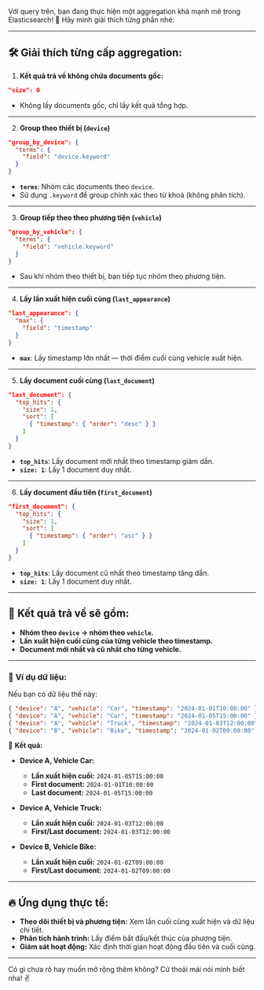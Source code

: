 ﻿Với query trên, bạn đang thực hiện một aggregation khá mạnh mẽ trong Elasticsearch! 🎯 Hãy mình giải thích từng phần nhé:  

---

## 🛠 **Giải thích từng cấp aggregation:**  

1. **Kết quả trả về không chứa documents gốc:**  
```json
"size": 0
```
- Không lấy documents gốc, chỉ lấy kết quả tổng hợp.

---

2. **Group theo thiết bị (`device`)**  
```json
"group_by_device": {
  "terms": {
    "field": "device.keyword"
  }
}
```
- **`terms`**: Nhóm các documents theo `device`.  
- Sử dụng `.keyword` để group chính xác theo từ khoá (không phân tích).

---

3. **Group tiếp theo theo phương tiện (`vehicle`)**  
```json
"group_by_vehicle": {
  "terms": {
    "field": "vehicle.keyword"
  }
}
```
- Sau khi nhóm theo thiết bị, bạn tiếp tục nhóm theo phương tiện.

---

4. **Lấy lần xuất hiện cuối cùng (`last_appearance`)**  
```json
"last_appearance": {
  "max": {
    "field": "timestamp"
  }
}
```
- **`max`**: Lấy timestamp lớn nhất — thời điểm cuối cùng vehicle xuất hiện.

---

5. **Lấy document cuối cùng (`last_document`)**  
```json
"last_document": {
  "top_hits": {
    "size": 1,
    "sort": [
      { "timestamp": { "order": "desc" } }
    ]
  }
}
```
- **`top_hits`**: Lấy document mới nhất theo timestamp giảm dần.  
- **`size: 1`**: Lấy 1 document duy nhất.

---

6. **Lấy document đầu tiên (`first_document`)**  
```json
"first_document": {
  "top_hits": {
    "size": 1,
    "sort": [
      { "timestamp": { "order": "asc" } }
    ]
  }
}
```
- **`top_hits`**: Lấy document cũ nhất theo timestamp tăng dần.  
- **`size: 1`**: Lấy 1 document duy nhất.

---

## 🚀 **Kết quả trả về sẽ gồm:**  
- **Nhóm theo `device` → nhóm theo `vehicle`.**  
- **Lần xuất hiện cuối cùng của từng vehicle theo timestamp.**  
- **Document mới nhất và cũ nhất cho từng vehicle.**

---

### 🔧 **Ví dụ dữ liệu:**  
Nếu bạn có dữ liệu thế này:  
```json
{ "device": "A", "vehicle": "Car", "timestamp": "2024-01-01T10:00:00" }
{ "device": "A", "vehicle": "Car", "timestamp": "2024-01-05T15:00:00" }
{ "device": "A", "vehicle": "Truck", "timestamp": "2024-01-03T12:00:00" }
{ "device": "B", "vehicle": "Bike", "timestamp": "2024-01-02T09:00:00" }
```

🔸 **Kết quả:**  
- **Device A, Vehicle Car:**  
  - **Lần xuất hiện cuối:** `2024-01-05T15:00:00`  
  - **First document:** `2024-01-01T10:00:00`  
  - **Last document:** `2024-01-05T15:00:00`

- **Device A, Vehicle Truck:**  
  - **Lần xuất hiện cuối:** `2024-01-03T12:00:00`  
  - **First/Last document:** `2024-01-03T12:00:00`

- **Device B, Vehicle Bike:**  
  - **Lần xuất hiện cuối:** `2024-01-02T09:00:00`  
  - **First/Last document:** `2024-01-02T09:00:00`

---

## 🔥 **Ứng dụng thực tế:**  
- **Theo dõi thiết bị và phương tiện:** Xem lần cuối cùng xuất hiện và dữ liệu chi tiết.  
- **Phân tích hành trình:** Lấy điểm bắt đầu/kết thúc của phương tiện.  
- **Giám sát hoạt động:** Xác định thời gian hoạt động đầu tiên và cuối cùng.

---

Có gì chưa rõ hay muốn mở rộng thêm không? Cứ thoải mái nói mình biết nha! ✌️